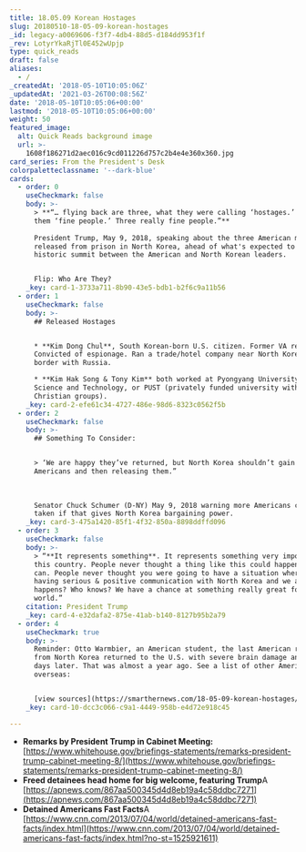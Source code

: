 ```yaml
---
title: 18.05.09 Korean Hostages
slug: 20180510-18-05-09-korean-hostages
_id: legacy-a0069606-f3f7-4db4-88d5-d184dd953f1f
_rev: LotyrYkaRjTl0E452wUpjp
type: quick_reads
draft: false
aliases:
  - /
_createdAt: '2018-05-10T10:05:06Z'
_updatedAt: '2021-03-26T00:08:56Z'
date: '2018-05-10T10:05:06+00:00'
lastmod: '2018-05-10T10:05:06+00:00'
weight: 50
featured_image:
  alt: Quick Reads background image
  url: >-
    1608f186271d2aec016c9cd011226d757c2b4e4e360x360.jpg
card_series: From the President's Desk
colorpaletteclassname: '--dark-blue'
cards:
  - order: 0
    useCheckmark: false
    body: >-
      > **“… flying back are three, what they were calling ‘hostages.’ We call
      them ‘fine people.’ Three really fine people.”**  
        
      President Trump, May 9, 2018, speaking about the three American men
      released from prison in North Korea, ahead of what's expected to be a
      historic summit between the American and North Korean leaders.


      Flip: Who Are They?
    _key: card-1-3733a711-8b90-43e5-bdb1-b2f6c9a11b56
  - order: 1
    useCheckmark: false
    body: >-
      ## Released Hostages


      * **Kim Dong Chul**, South Korean-born U.S. citizen. Former VA resident.
      Convicted of espionage. Ran a trade/hotel company near North Korea’s
      border with Russia.

      * **Kim Hak Song & Tony Kim** both worked at Pyongyang University of
      Science and Technology, or PUST (privately funded university with $$ from
      Christian groups).
    _key: card-2-efe61c34-4727-486e-98d6-8323c0562f5b
  - order: 2
    useCheckmark: false
    body: >-
      ## Something To Consider:


      > ‘We are happy they’ve returned, but North Korea shouldn’t gain by taking
      Americans and then releasing them.”  
        
        
        
      Senator Chuck Schumer (D-NY) May 9, 2018 warning more Americans could be
      taken if that gives North Korea bargaining power.
    _key: card-3-475a1420-85f1-4f32-850a-8898ddffd096
  - order: 3
    useCheckmark: false
    body: >-
      > “**It represents something**. It represents something very important to
      this country. People never thought a thing like this could happen and it
      can. People never thought you were going to have a situation where we’re
      having serious & positive communication with North Korea and we are. What
      happens? Who knows? We have a chance at something really great for the
      world.”
    citation: President Trump
    _key: card-4-e32dafa2-875e-41ab-b140-8127b95b2a79
  - order: 4
    useCheckmark: true
    body: >-
      Reminder: Otto Warmbier, an American student, the last American released
      from North Korea returned to the U.S. with severe brain damage and died
      days later. That was almost a year ago. See a list of other Americans held
      overseas:


      [view sources](https://smarthernews.com/18-05-09-korean-hostages/)
    _key: card-10-dcc3c066-c9a1-4449-958b-e4d72e918c45

---
```

* **Remarks by President Trump in Cabinet Meeting:** [https://www.whitehouse.gov/briefings-statements/remarks-president-trump-cabinet-meeting-8/](https://www.whitehouse.gov/briefings-statements/remarks-president-trump-cabinet-meeting-8/)
* **Freed detainees head home for big welcome, featuring Trump**A [https://apnews.com/867aa500345d4d8eb19a4c58ddbc7271](https://apnews.com/867aa500345d4d8eb19a4c58ddbc7271)
* **Detained Americans Fast Facts**A [https://www.cnn.com/2013/07/04/world/detained-americans-fast-facts/index.html](https://www.cnn.com/2013/07/04/world/detained-americans-fast-facts/index.html?no-st=1525921611)